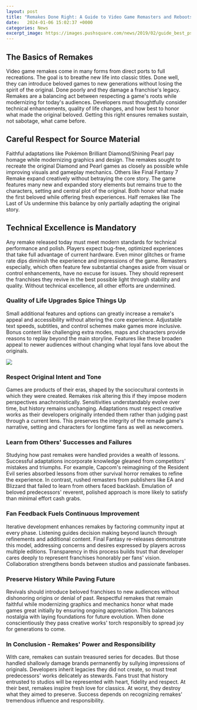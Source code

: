 ```yaml
---
layout: post
title: "Remakes Done Right: A Guide to Video Game Remasters and Reboots"
date:   2024-01-06 15:02:37 +0000
categories: News
excerpt_image: https://images.pushsquare.com/news/2019/02/guide_best_ps4_remakes_and_remasters/large.jpg
---
```

## The Basics of Remakes
Video game remakes come in many forms from direct ports to full recreations. The goal is to breathe new life into classic titles. Done well, they can introduce beloved games to new generations without losing the spirit of the original. Done poorly and they damage a franchise's legacy. Remakes are a balancing act between respecting a game's roots while modernizing for today's audiences. Developers must thoughtfully consider technical enhancements, quality of life changes, and how best to honor what made the original beloved. Getting this right ensures remakes sustain, not sabotage, what came before.

## Careful Respect for Source Material   
Faithful adaptations like Pokémon Brilliant Diamond/Shining Pearl pay homage while modernizing graphics and design. The remakes sought to recreate the original Diamond and Pearl games as closely as possible while improving visuals and gameplay mechanics. Others like Final Fantasy 7 Remake expand creatively without betraying the core story. The game features many new and expanded story elements but remains true to the characters, setting and central plot of the original. Both honor what made the first beloved while offering fresh experiences. Half remakes like The Last of Us undermine this balance by only partially adapting the original story.

## Technical Excellence is Mandatory
Any remake released today must meet modern standards for technical performance and polish. Players expect bug-free, optimized experiences that take full advantage of current hardware. Even minor glitches or frame rate dips diminish the experience and impressions of the game. Remasters especially, which often feature few substantial changes aside from visual or control enhancements, have no excuse for issues. They should represent the franchises they revive in the best possible light through stability and quality. Without technical excellence, all other efforts are undermined. 

### Quality of Life Upgrades Spice Things Up   
Small additional features and options can greatly increase a remake's appeal and accessibility without altering the core experience. Adjustable text speeds, subtitles, and control schemes make games more inclusive. Bonus content like challenging extra modes, maps and characters provide reasons to replay beyond the main storyline. Features like these broaden appeal to newer audiences without changing what loyal fans love about the originals.


![](https://images.pushsquare.com/news/2019/02/guide_best_ps4_remakes_and_remasters/large.jpg)
### Respect Original Intent and Tone
Games are products of their eras, shaped by the sociocultural contexts in which they were created. Remakes risk altering this if they impose modern perspectives anachronistically. Sensitivities understandably evolve over time, but history remains unchanging. Adaptations must respect creative works as their developers originally intended them rather than judging past through a current lens. This preserves the integrity of the remade game's narrative, setting and characters for longtime fans as well as newcomers.

### Learn from Others' Successes and Failures   
Studying how past remakes were handled provides a wealth of lessons. Successful adaptations incorporate knowledge gleaned from competitors' mistakes and triumphs. For example, Capcom's reimagining of the Resident Evil series absorbed lessons from other survival horror remakes to refine the experience. In contrast, rushed remasters from publishers like EA and Blizzard that failed to learn from others faced backlash. Emulation of beloved predecessors' reverent, polished approach is more likely to satisfy than minimal effort cash grabs.

### Fan Feedback Fuels Continuous Improvement
Iterative development enhances remakes by factoring community input at every phase. Listening guides decision making beyond launch through refinements and additional content. Final Fantasy re-releases demonstrate this model, addressing concerns and desires expressed by players across multiple editions. Transparency in this process builds trust that developer cares deeply to represent franchises honorably per fans' vision. Collaboration strengthens bonds between studios and passionate fanbases.

### Preserve History While Paving Future  
Revivals should introduce beloved franchises to new audiences without dishonoring origins or denial of past. Respectful remakes that remain faithful while modernizing graphics and mechanics honor what made games great initially by ensuring ongoing appreciation. This balances nostalgia with laying foundations for future evolution. When done conscientiously they pass creative works' torch responsibly to spread joy for generations to come. 

### In Conclusion - Remakes' Power and Responsibility
With care, remakes can sustain treasured series for decades. But those handled shallowly damage brands permanently by sullying impressions of originals. Developers inherit legacies they did not create, so must treat predecessors' works delicately as stewards. Fans trust that history entrusted to studios will be represented with heart, fidelity and respect. At their best, remakes inspire fresh love for classics. At worst, they destroy what they aimed to preserve. Success depends on recognizing remakes' tremendous influence and responsibility.